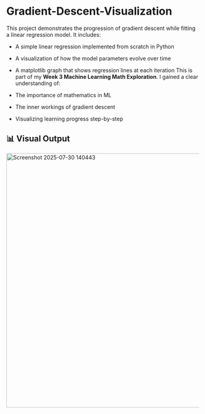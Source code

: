 # Gradient-Descent-Visualization
This project demonstrates the progression of gradient descent while fitting a linear regression model. It includes:  
- A simple linear regression implemented from scratch in Python
-  A visualization of how the model parameters evolve over time
- A matplotlib graph that shows regression lines at each iteration
This is part of my **Week 3 Machine Learning Math Exploration**. I gained a clear understanding of:

- The importance of mathematics in ML
- The inner workings of gradient descent
- Visualizing learning progress step-by-step

## 📊 Visual Output

<img width="1627" height="665" alt="Screenshot 2025-07-30 140443" src="https://github.com/user-attachments/assets/41215647-39b8-40c6-b6b1-03afcf30d722" />

